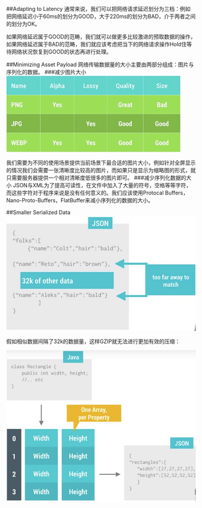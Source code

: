 ##Adapting to Latency
通常来说，我们可以把网络请求延迟划分为三档：例如把网络延迟小于60ms的划分为GOOD，大于220ms的划分为BAD，介于两者之间的划分为OK。

如果网络延迟属于GOOD的范畴，我们就可以做更多比较激进的预取数据的操作，如果网络延迟属于BAD的范畴，我们就应该考虑把当下的网络请求操作Hold住等待网络状况恢复到GOOD的状态再进行处理。

##Minimizing Asset Payload
网络传输数据量的大小主要由两部分组成：图片与序列化的数据。
###减少图片大小
![](img/picture_quality.png)

我们需要为不同的使用场景提供当前场景下最合适的图片大小，例如针对全屏显示的情况我们会需要一张清晰度比较高的图片，而如果只是显示为缩略图的形式，就只需要服务器提供一个相对清晰度低很多的图片即可。
###减少序列化数据的大小
JSON与XML为了提高可读性，在文件中加入了大量的符号，空格等等字符，而这些字符对于程序来说是没有任何意义的。我们应该使用Protocal Buffers，Nano-Proto-Buffers，FlatBuffer来减小序列化的数据的大小。

##Smaller Serialized Data
![](img/smaller_serialized_data.png)

假如相似数据间隔了32k的数据量，这样GZIP就无法进行更加有效的压缩：

![](img/smaller_serialized_data1.png)